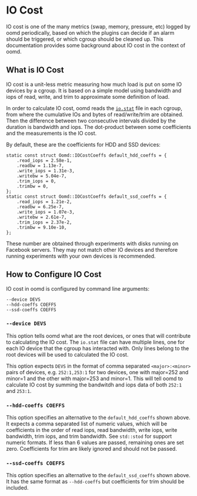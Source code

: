 # IO Cost

IO cost is one of the many metrics (swap, memory, pressure, etc) logged by oomd
periodically, based on which the plugins can decide if an alarm should be
triggered, or which cgroup should be cleaned up. This documentation provides
some background about IO cost in the context of oomd.

## What is IO Cost

IO cost is a unit-less metric measuring how much load is put on some IO devices
by a cgroup. It is based on a simple model using bandwidth and iops of read,
write, and trim to approximate some definition of load.

In order to calculate IO cost, oomd reads the
[`io.stat`](https://facebookmicrosites.github.io/cgroup2/docs/io-controller.html#interface-files)
file in each cgroup, from where the cumulative IOs and bytes of read/write/trim
are obtained. Then the difference between two consecutive intervals divided by
the duration is bandwidth and iops. The dot-product between some coefficients
and the measurements is the IO cost.

By default, these are the coefficients for HDD and SSD devices:
```
static const struct Oomd::IOCostCoeffs default_hdd_coeffs = {
    .read_iops = 2.58e-1,
    .readbw = 1.13e-7,
    .write_iops = 1.31e-3,
    .writebw = 5.04e-7,
    .trim_iops = 0,
    .trimbw = 0,
};
static const struct Oomd::IOCostCoeffs default_ssd_coeffs = {
    .read_iops = 1.21e-2,
    .readbw = 6.25e-7,
    .write_iops = 1.07e-3,
    .writebw = 2.61e-7,
    .trim_iops = 2.37e-2,
    .trimbw = 9.10e-10,
};
```
These number are obtained through experiments with disks running on Facebook
servers. They may not match other IO devices and therefore running experiments
with your own devices is recommended.

## How to Configure IO Cost

IO cost in oomd is configured by command line arguments:
```
--device DEVS
--hdd-coeffs COEFFS
--ssd-coeffs COEFFS
```

### `--device DEVS`

This option tells oomd what are the root devices, or ones that will contribute
to calculating the IO cost. The `io.stat` file can have multiple lines, one for
each IO device that the cgroup has interacted with. Only lines belong to the
root devices will be used to calculated the IO cost.

This option expects `DEVS` in the format of comma separated `<major>:<minor>`
pairs of devices, e.g. `252:1,253:1` for two devices, one with major=252 and
minor=1 and the other with major=253 and minor=1. This will tell oomd to
calculate IO cost by summing the bandwitdh and iops data of both `252:1` and
`253:1`.

### `--hdd-coeffs COEFFS`

This option specifies an alternative to the `default_hdd_coeffs` shown above. It
expects a comma separated list of numeric values, which will be coefficients in
the order of read iops, read bandwidth, write iops, write bandwidth, trim iops,
and trim bandwidth. See `std::stod` for support numeric formats. If less than 6
values are passed, remaining ones are set zero. Coefficients for trim are
likely ignored and should not be passed.

### `--ssd-coeffs COEFFS`

This option specifies an alternative to the `default_ssd_coeffs` shown above. It
has the same format as `--hdd-coeffs` but coefficients for trim should be
included.
